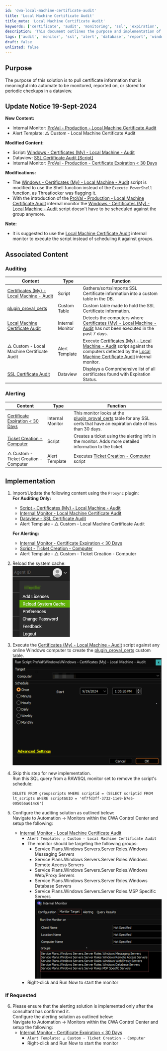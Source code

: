 ```yaml
---
id: 'cwa-local-machine-certificate-audit'
title: 'Local Machine Certificate Audit'
title_meta: 'Local Machine Certificate Audit'
keywords: ['certificate', 'audit', 'monitoring', 'ssl', 'expiration', 'alert', 'dataview']
description: 'This document outlines the purpose and implementation of the Local Machine Certificate Audit solution, which pulls meaningful certificate information for monitoring and reporting in ConnectWise Automate. It includes update notices, associated content, and implementation steps for effective auditing and alerting on SSL certificates.'
tags: ['audit', 'monitor', 'ssl', 'alert', 'database', 'report', 'windows']
draft: false
unlisted: false
---
```

## Purpose

The purpose of this solution is to pull certificate information that is meaningful into automate to be monitored, reported on, or stored for periodic checkups in a dataview.

## Update Notice 19-Sept-2024

**New Content:**
- Internal Monitor: [ProVal - Production - Local Machine Certificate Audit](https://proval.itglue.com/DOC-5078775-17232926)
- Alert Template: △ Custom - Local Machine Certificate Audit

**Modified Content:**
- Script: [Windows - Certificates (My) - Local Machine - Audit](https://proval.itglue.com/DOC-5078775-9256568)
- Dataview: [SSL Certificate Audit [Script]](https://proval.itglue.com/DOC-5078775-9382198)
- Internal Monitor: [ProVal - Production - Certificate Expiration < 30 Days](https://proval.itglue.com/DOC-5078775-9256567)

**Modifications:**
- The [Windows - Certificates (My) - Local Machine - Audit](https://proval.itglue.com/DOC-5078775-9256568) script is modified to use the Shell function instead of the `Execute PowerShell` function, as Threatlocker was flagging it.
- With the introduction of the [ProVal - Production - Local Machine Certificate Audit](https://proval.itglue.com/DOC-5078775-17232926) internal monitor the [Windows - Certificates (My) - Local Machine - Audit](https://proval.itglue.com/DOC-5078775-9256568) script doesn't have to be scheduled against the group anymore.

**Note:**
- It is suggested to use the [Local Machine Certificate Audit](https://proval.itglue.com/DOC-5078775-17232926) internal monitor to execute the script instead of scheduling it against groups.

## Associated Content

### Auditing

| Content | Type | Function |
|---------|------|----------|
| [Certificates (My) - Local Machine - Audit](https://proval.itglue.com/DOC-5078775-9256568) | Script | Gathers/sorts/imports SSL Certificate information into a custom table in the DB. |
| [plugin_proval_certs](https://proval.itglue.com/DOC-5078775-9262931) | Custom Table | Custom table made to hold the SSL Certificate information. |
| [Local Machine Certificate Audit](https://proval.itglue.com/DOC-5078775-17232926) | Internal Monitor | Detects the computers where [Certificates (My) - Local Machine - Audit](https://proval.itglue.com/DOC-5078775-9256568) has not been executed in the past 7 days. |
| △ Custom - Local Machine Certificate Audit | Alert Template | Execute [Certificates (My) - Local Machine - Audit](https://proval.itglue.com/DOC-5078775-9256568) script against the computers detected by the [Local Machine Certificate Audit](https://proval.itglue.com/DOC-5078775-17232926) internal monitor. |
| [SSL Certificate Audit](https://proval.itglue.com/DOC-5078775-9382198) | Dataview | Displays a Comprehensive list of all certificates found with Expiration Status. |

### Alerting

| Content | Type | Function |
|---------|------|----------|
| [Certificate Expiration < 30 Days](https://proval.itglue.com/DOC-5078775-9256567) | Internal Monitor | This monitor looks at the [plugin_proval_certs](https://proval.itglue.com/DOC-5078775-9262931) table for any SSL certs that have an expiration date of less than 30 days. |
| [Ticket Creation - Computer](https://proval.itglue.com/DOC-5078775-9098338) | Script | Creates a ticket using the alerting info in the monitor. Adds more detailed information to the ticket. |
| △ Custom - Ticket Creation - Computer | Alert Template | Executes [Ticket Creation - Computer](https://proval.itglue.com/DOC-5078775-9098338) script |

## Implementation

1. Import/Update the following content using the `Prosync` plugin:  
   **For Auditing Only:**
   - [Script - Certificates (My) - Local Machine - Audit](https://proval.itglue.com/DOC-5078775-9256568)
   - [Internal Monitor - Local Machine Certificate Audit](https://proval.itglue.com/DOC-5078775-17232926)
   - [Dataview - SSL Certificate Audit](https://proval.itglue.com/DOC-5078775-9382198)
   - Alert Template - △ Custom - Local Machine Certificate Audit

   **For Alerting:**
   - [Internal Monitor - Certificate Expiration < 30 Days](https://proval.itglue.com/DOC-5078775-9256567)
   - [Script - Ticket Creation - Computer](https://proval.itglue.com/DOC-5078775-9098338)
   - Alert Template - △ Custom - Ticket Creation - Computer

2. Reload the system cache:  
   ![Reload Cache](../../static/img/Certificate-Audit-Solution/image_1.png)

3. Execute the [Certificates (My) - Local Machine - Audit](https://proval.itglue.com/DOC-5078775-9256568) script against any online Windows computer to create the [plugin_proval_certs](https://proval.itglue.com/DOC-5078775-9262931) custom table.  
   ![Execute Script](../../static/img/Certificate-Audit-Solution/image_2.png)

4. Skip this step for new implementation.  
   Run this SQL query from a RAWSQL monitor set to remove the script's schedule:  
   ```
   DELETE FROM groupscripts WHERE scriptid = (SELECT scriptid FROM lt_scripts WHERE scriptGUID = '4f7fd3ff-3732-11e9-b7e5-005056a614c6')
   ```

5. Configure the auditing solution as outlined below:  
   Navigate to Automation → Monitors within the CWA Control Center and setup the following:
   - [Internal Monitor - Local Machine Certificate Audit](https://proval.itglue.com/DOC-5078775-17232926)  
     - `Alert Template: △ Custom - Local Machine Certificate Audit`
     - The monitor should be targeting the following groups:
       - Service Plans.Windows Servers.Server Roles.Windows Messaging Servers
       - Service Plans.Windows Servers.Server Roles.Windows Remote Access Servers
       - Service Plans.Windows Servers.Server Roles.Windows Web/Proxy Servers
       - Service Plans.Windows Servers.Server Roles.Windows Database Servers
       - Service Plans.Windows Servers.Server Roles.MSP Specific Servers  
       ![Target Groups](../../static/img/Certificate-Audit-Solution/image_3.png)
     - Right-click and Run Now to start the monitor

### If Requested

6. Please ensure that the alerting solution is implemented only after the consultant has confirmed it.  
   Configure the alerting solution as outlined below:  
   Navigate to Automation → Monitors within the CWA Control Center and setup the following:
   - [Internal Monitor - Certificate Expiration < 30 Days](https://proval.itglue.com/DOC-5078775-9256567)  
     - `Alert Template: △ Custom - Ticket Creation - Computer`
     - Right-click and Run Now to start the monitor



